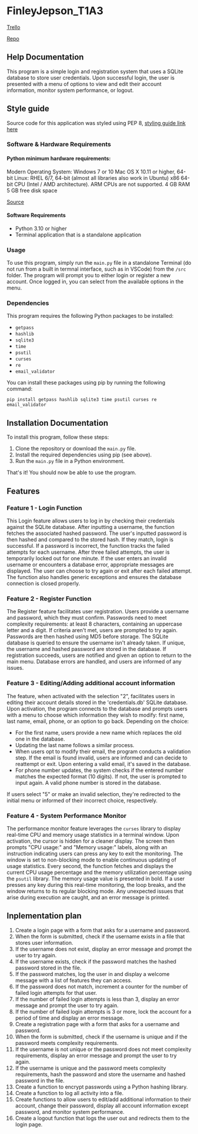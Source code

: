 # FinleyJepson_T1A3
[Trello](https://trello.com/b/hAej7lpq/finleyjepsont1a3)

[Repo](https://github.com/finleyjepson/FinleyJepson_T1A3)
## Help Documentation

This program is a simple login and registration system that uses a SQLite database to store user credentials. Upon successful login, the user is presented with a menu of options to view and edit their account information, monitor system performance, or logout.

## Style guide
Source code for this application was styled using PEP 8, [styling guide link here](https://peps.python.org/pep-0008/)

### Software & Hardware Requirements

#### Python minimum hardware requirements:
Modern Operating System: 
Windows 7 or 10
Mac OS X 10.11 or higher, 64-bit
Linux: RHEL 6/7, 64-bit (almost all libraries also work in Ubuntu)
x86 64-bit CPU (Intel / AMD architecture). ARM CPUs are not supported.
4 GB RAM
5 GB free disk space

[Source](https://support.enthought.com/hc/en-us/articles/204273874-Enthought-Python-Minimum-Hardware-Requirements)

#### Software Requirements
- Python 3.10 or higher
- Terminal application that is a standalone application

### Usage

To use this program, simply run the `main.py` file in a standalone Terminal (do not run from a built in termnal interface, such as in VSCode) from the `/src` folder. The program will prompt you to either login or register a new account. Once logged in, you can select from the available options in the menu.

### Dependencies



This program requires the following Python packages to be installed:

- `getpass`
- `hashlib`
- `sqlite3`
- `time`
- `psutil`
- `curses`
- `re`
- `email_validator`

You can install these packages using pip by running the following command:

```
pip install getpass hashlib sqlite3 time psutil curses re email_validator
```

## Installation Documentation

To install this program, follow these steps:

1. Clone the repository or download the `main.py` file.
2. Install the required dependencies using pip (see above).
3. Run the `main.py` file in a Python environment.

That's it! You should now be able to use the program.

## Features

### Feature 1 - Login Function
This Login feature allows users to log in by checking their credentials against the SQLite database. After inputting a username, the function fetches the associated hashed password. The user's inputted password is then hashed and compared to the stored hash. If they match, login is successful. If a password is incorrect, the function tracks the failed attempts for each username. After three failed attempts, the user is temporarily locked out for one minute. If the user enters an invalid username or encounters a database error, appropriate messages are displayed. The user can choose to try again or exit after each failed attempt. The function also handles generic exceptions and ensures the database connection is closed properly.

### Feature 2 - Register Function
The Register feature facilitates user registration. Users provide a username and password, which they must confirm. Passwords need to meet complexity requirements: at least 8 characters, containing an uppercase letter and a digit. If criteria aren't met, users are prompted to try again. Passwords are then hashed using MD5 before storage. The SQLite database is queried to ensure the username isn't already taken. If unique, the username and hashed password are stored in the database. If registration succeeds, users are notified and given an option to return to the main menu. Database errors are handled, and users are informed of any issues.

### Feature 3 - Editing/Adding additional account information
The feature, when activated with the selection "2", facilitates users in editing their account details stored in the 'credentials.db' SQLite database. Upon activation, the program connects to the database and prompts users with a menu to choose which information they wish to modify: first name, last name, email, phone, or an option to go back. Depending on the choice:

- For the first name, users provide a new name which replaces the old one in the database.
- Updating the last name follows a similar process.
- When users opt to modify their email, the program conducts a validation step. If the email is found invalid, users are informed and can decide to reattempt or exit. Upon entering a valid email, it's saved in the database.
- For phone number updates, the system checks if the entered number matches the expected format (10 digits). If not, the user is prompted to input again. A valid phone number is stored in the database.
  
If users select "5" or make an invalid selection, they're redirected to the initial menu or informed of their incorrect choice, respectively.

### Feature 4 - System Performance Monitor
The performance monitor feature leverages the `curses` library to display real-time CPU and memory usage statistics in a terminal window. Upon activation, the cursor is hidden for a cleaner display. The screen then prompts "CPU usage:" and "Memory usage:" labels, along with an instruction indicating users can press any key to exit the monitoring. The window is set to non-blocking mode to enable continuous updating of usage statistics. Every second, the function fetches and displays the current CPU usage percentage and the memory utilization percentage using the `psutil` library. The memory usage value is presented in bold. If a user presses any key during this real-time monitoring, the loop breaks, and the window returns to its regular blocking mode. Any unexpected issues that arise during execution are caught, and an error message is printed.


## Inplementation plan


1. Create a login page with a form that asks for a username and password.
2. When the form is submitted, check if the username exists in a file that stores user information.
3. If the username does not exist, display an error message and prompt the user to try again.
4. If the username exists, check if the password matches the hashed password stored in the file.
5. If the password matches, log the user in and display a welcome message with a list of features they can access.
6. If the password does not match, increment a counter for the number of failed login attempts for that user.
7. If the number of failed login attempts is less than 3, display an error message and prompt the user to try again.
8. If the number of failed login attempts is 3 or more, lock the account for a period of time and display an error message.
9. Create a registration page with a form that asks for a username and password.
10. When the form is submitted, check if the username is unique and if the password meets complexity requirements.
11. If the username is not unique or the password does not meet complexity requirements, display an error message and prompt the user to try again.
12. If the username is unique and the password meets complexity requirements, hash the password and store the username and hashed password in the file.
13. Create a function to encrypt passwords using a Python hashing library.
14. Create a function to log all activity into a file.
15. Create functions to allow users to edit/add additional information to their account, change their password, display all account information except password, and monitor system performance.
16. Create a logout function that logs the user out and redirects them to the login page.
